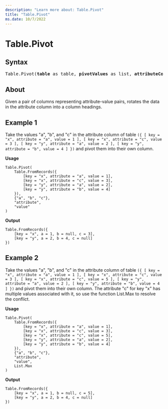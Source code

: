 ```yaml
---
description: "Learn more about: Table.Pivot"
title: "Table.Pivot"
ms.date: 10/7/2022
---
```

# Table.Pivot

## Syntax

<pre>
Table.Pivot(<b>table</b> as table, <b>pivotValues</b> as list, <b>attributeColumn</b> as text, <b>valueColumn</b> as text, optional <b>aggregationFunction</b> as nullable function) as table
</pre>

## About

Given a pair of columns representing attribute-value pairs, rotates the data in the attribute column into a column headings.

## Example 1

Take the values "a", "b", and "c" in the attribute column of table `({ [ key = "x", attribute = "a", value = 1 ], [ key = "x", attribute = "c", value = 3 ], [ key = "y", attribute = "a", value = 2 ], [ key = "y", attribute = "b", value = 4 ] })` and pivot them into their own column.

**Usage**

```powerquery-m
Table.Pivot(
    Table.FromRecords({
        [key = "x", attribute = "a", value = 1],
        [key = "x", attribute = "c", value = 3],
        [key = "y", attribute = "a", value = 2],
        [key = "y", attribute = "b", value = 4]
    }),
    {"a", "b", "c"},
    "attribute",
    "value"
)
```

**Output**

```powerquery-m
Table.FromRecords({
    [key = "x", a = 1, b = null, c = 3],
    [key = "y", a = 2, b = 4, c = null]
})
```

## Example 2

Take the values "a", "b", and "c" in the attribute column of table `({ [ key = "x", attribute = "a", value = 1 ], [ key = "x", attribute = "c", value = 3 ], [ key = "x", attribute = "c", value = 5 ], [ key = "y", attribute = "a", value = 2 ], [ key = "y", attribute = "b", value = 4 ] })` and pivot them into their own column. The attribute "c" for key "x" has multiple values associated with it, so use the function List.Max to resolve the conflict.

**Usage**

```powerquery-m
Table.Pivot(
    Table.FromRecords({
        [key = "x", attribute = "a", value = 1],
        [key = "x", attribute = "c", value = 3],
        [key = "x", attribute = "c", value = 5],
        [key = "y", attribute = "a", value = 2],
        [key = "y", attribute = "b", value = 4]
    }),
    {"a", "b", "c"},
    "attribute",
    "value",
    List.Max
)
```

**Output**

```powerquery-m
Table.FromRecords({
    [key = "x", a = 1, b = null, c = 5],
    [key = "y", a = 2, b = 4, c = null]
})
```
